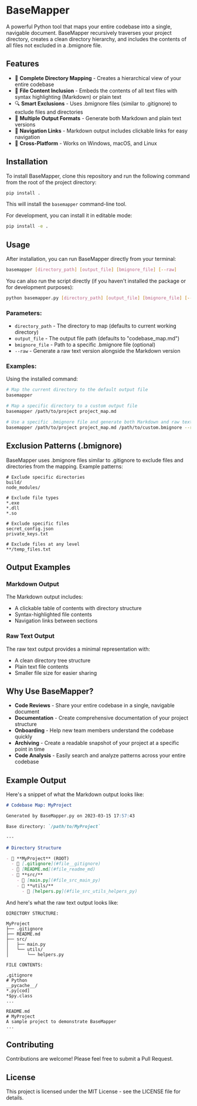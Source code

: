 # BaseMapper

A powerful Python tool that maps your entire codebase into a single, navigable document. BaseMapper recursively traverses your project directory, creates a clean directory hierarchy, and includes the contents of all files not excluded in a .bmignore file.

## Features

- 📂 **Complete Directory Mapping** - Creates a hierarchical view of your entire codebase
- 📄 **File Content Inclusion** - Embeds the contents of all text files with syntax highlighting (Markdown) or plain text
- 🔍 **Smart Exclusions** - Uses .bmignore files (similar to .gitignore) to exclude files and directories
- 🎨 **Multiple Output Formats** - Generate both Markdown and plain text versions
- 🔗 **Navigation Links** - Markdown output includes clickable links for easy navigation
- 🔄 **Cross-Platform** - Works on Windows, macOS, and Linux

## Installation

To install BaseMapper, clone this repository and run the following command from the root of the project directory:

```bash
pip install .
```

This will install the `basemapper` command-line tool.

For development, you can install it in editable mode:

```bash
pip install -e .
```

## Usage

After installation, you can run BaseMapper directly from your terminal:

```bash
basemapper [directory_path] [output_file] [bmignore_file] [--raw]
```

You can also run the script directly (if you haven't installed the package or for development purposes):
```bash
python basemapper.py [directory_path] [output_file] [bmignore_file] [--raw]
```

### Parameters:

- `directory_path` - The directory to map (defaults to current working directory)
- `output_file` - The output file path (defaults to "codebase_map.md")
- `bmignore_file` - Path to a specific .bmignore file (optional)
- `--raw` - Generate a raw text version alongside the Markdown version

### Examples:

Using the installed command:
```bash
# Map the current directory to the default output file
basemapper

# Map a specific directory to a custom output file
basemapper /path/to/project project_map.md

# Use a specific .bmignore file and generate both Markdown and raw text
basemapper /path/to/project project_map.md /path/to/custom.bmignore --raw
```

## Exclusion Patterns (.bmignore)

BaseMapper uses .bmignore files similar to .gitignore to exclude files and directories from the mapping. Example patterns:

```
# Exclude specific directories
build/
node_modules/

# Exclude file types
*.exe
*.dll
*.so

# Exclude specific files
secret_config.json
private_keys.txt

# Exclude files at any level
**/temp_files.txt
```

## Output Examples

### Markdown Output

The Markdown output includes:
- A clickable table of contents with directory structure
- Syntax-highlighted file contents
- Navigation links between sections

### Raw Text Output

The raw text output provides a minimal representation with:
- A clean directory tree structure
- Plain text file contents
- Smaller file size for easier sharing

## Why Use BaseMapper?

- **Code Reviews** - Share your entire codebase in a single, navigable document
- **Documentation** - Create comprehensive documentation of your project structure
- **Onboarding** - Help new team members understand the codebase quickly
- **Archiving** - Create a readable snapshot of your project at a specific point in time
- **Code Analysis** - Easily search and analyze patterns across your entire codebase

## Example Output

Here's a snippet of what the Markdown output looks like:

```markdown
# Codebase Map: MyProject

Generated by BaseMapper.py on 2023-03-15 17:57:43

Base directory: `/path/to/MyProject`

---

# Directory Structure

- 📂 **MyProject** (ROOT)
  - 📄 [.gitignore](#file__gitignore)
  - 📄 [README.md](#file_readme_md)
  - 📁 **src/**
    - 📄 [main.py](#file_src_main_py)
    - 📁 **utils/**
      - 📄 [helpers.py](#file_src_utils_helpers_py)
```

And here's what the raw text output looks like:

```
DIRECTORY STRUCTURE:

MyProject
├── .gitignore
├── README.md
├── src/
│   ├── main.py
│   └── utils/
│       └── helpers.py

FILE CONTENTS:

.gitignore
# Python
__pycache__/
*.py[cod]
*$py.class
...

README.md
# MyProject
A sample project to demonstrate BaseMapper
...
```

## Contributing

Contributions are welcome! Please feel free to submit a Pull Request.

## License

This project is licensed under the MIT License - see the LICENSE file for details. 